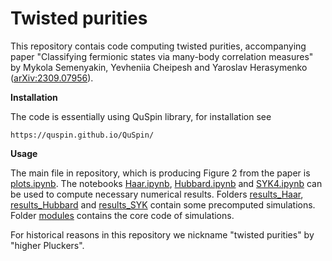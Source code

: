 # Twisted purities

This repository contais code computing twisted purities, accompanying paper "Classifying fermionic states via many-body correlation measures" by Mykola Semenyakin, Yevheniia Cheipesh and Yaroslav Herasymenko ([arXiv:2309.07956](https://arxiv.org/abs/2309.07956)).

**Installation**

The code is essentially using QuSpin library, for installation see
```
https://quspin.github.io/QuSpin/
```

**Usage**

The main file in repository, which is producing Figure 2 from the paper is [plots.ipynb](/plots.ipynb). The notebooks [Haar.ipynb](/Haar.ipynb), [Hubbard.ipynb](/Hubbard.ipynb) and [SYK4.ipynb](/SYK4.ipynb) can be used to compute necessary numerical results. Folders [results_Haar](/results_Haar), [results_Hubbard](/results_Hubbard) and [results_SYK](/results_SYK) contain some precomputed simulations. Folder [modules](/modules) contains the core code of simulations.

For historical reasons in this repository we nickname "twisted purities" by "higher Pluckers".
